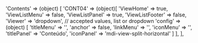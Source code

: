 <!-- IDEAL CONFIGURATION FOR THE MODEL -->

'Contents' => (object) [
    'CONT04' => (object)[
        'ViewHome' => true,
        'ViewListMenu' => false,
        'ViewListPanel' => true,
        'ViewListFooter' => false,
        'Viewer' => 'dropdown', // accepted values, list or dropdown
        'config' => (object) [
            'titleMenu' => '',
            'anchor' =>  false,
            'linkMenu' => '',
            'iconMenu' => '',
            'titlePanel' => 'Conteúdo',
            'iconPanel' => 'mdi-view-split-horizontal'
        ]
    ],
],
